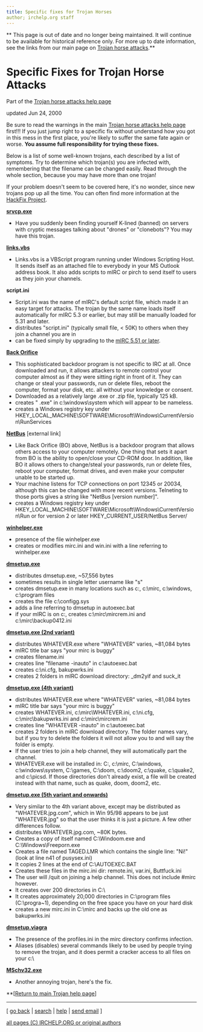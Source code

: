 ```yaml
---
title: Specific fixes for Trojan Horses
author; irchelp.org staff
---
```


** This page is out of date and no longer being maintained. It will continue to be available for historical reference only. For more up to date information, see the links from our main page on [Trojan horse attacks](trojan.html).**

# Specific Fixes for Trojan Horse Attacks

Part of the [Trojan horse attacks help
page](http://www.irchelp.org/irchelp/security/trojan.html)

updated Jun 24, 2000

Be sure to read the warnings in the main [Trojan horse attacks help
page](http://www.irchelp.org/irchelp/security/trojan.html) first!!! If you
just jump right to a specific fix without understand how you got in this mess
in the first place, you're likely to suffer the same fate again or worse.
**You assume full responsibility for trying these fixes.**

Below is a list of some well-known trojans, each described by a list of
symptoms. Try to determine which trojan(s) you are infected with, remembering
that the filename can be changed easily. Read through the whole section,
because you may have more than one trojan!

If your problem doesn't seem to be covered here, it's no wonder, since new
trojans pop up all the time. You can often find more information at the
[HackFix Project](http://www.hackfix.org/).

**[srvcp.exe](srvcp.html)**

  * Have you suddenly been finding yourself K-lined (banned) on servers with cryptic messages talking about "drones" or "clonebots"? You may have this trojan.

**[links.vbs](linksvbs.txt)**

  * Links.vbs is a VBScript program running under Windows Scripting Host. It sends itself as an attached file to everybody in your MS Outlook address book. It also adds scripts to mIRC or pirch to send itself to users as they join your channels.

**script.ini**

  * Script.ini was the name of mIRC's default script file, which made it an easy target for attacks. The trojan by the same name loads itself automatically for mIRC 5.3 or earlier, but may still be manually loaded for 5.31 and later.
  * distributes "script.ini" (typically small file, < 50K) to others when they join a channel you are in
  * can be fixed simply by upgrading to the [mIRC 5.51 or later](/irchelp/mirc/).

**[Back Orifice](bo.html)**

  * This sophisticated backdoor program is not specific to IRC at all. Once downloaded and run, it allows attackers to remote control your computer almost as if they were sitting right in front of it. They can change or steal your passwords, run or delete files, reboot the computer, format your disk, etc. all without your knowledge or consent.
  * Downloaded as a relatively large .exe or .zip file, typically 125 kB.
  * creates " .exe" in c:\windows\system which will appear to be nameless.
  * creates a Windows registry key under HKEY_LOCAL_MACHINE\SOFTWARE\Microsoft\Windows\CurrentVersion\RunServices

**[NetBus](http://www.hackfix.org/netbusfix/index.shtml)** [external link]

  * Like Back Orifice (BO) above, NetBus is a backdoor program that allows others access to your computer remotely. One thing that sets it apart from BO is the ability to open/close your CD-ROM door. In addition, like BO it allows others to change/steal your passwords, run or delete files, reboot your computer, format drives, and even make your computer unable to be started up.
  * Your machine listens for TCP connections on port 12345 or 20034, although this can be changed with more recent versions. Telneting to those ports gives a string like "NetBus [version number]".
  * creates a Windows registry key under HKEY_LOCAL_MACHINE\SOFTWARE\Microsoft\Windows\CurrentVersion\Run or for version 2 or later HKEY_CURRENT_USER/NetBus Server/

**[winhelper.exe](winhelper.txt)**

  * presence of the file winhelper.exe
  * creates or modifies mirc.ini and win.ini with a line referring to winhelper.exe

**[dmsetup.exe](dmsetup.txt)**

  * distributes dmsetup.exe, ~57,556 bytes
  * sometimes results in single letter username like "s"
  * creates dmsetup.exe in many locations such as c:\, c:\mirc, c:\windows, c:\program files
  * creates the file c:\configg.sys
  * adds a line referring to dmsetup in autoexec.bat
  * if your mIRC is on c:, creates c:\mirc\mircrem.ini and c:\mirc\backup0412.ini

**[dmsetup.exe (2nd variant)](dmsetup2.txt)**

  * distributes WHATEVER.exe where "WHATEVER" varies, ~81,084 bytes
  * mIRC title bar says "your mirc is buggy"
  * creates filename.ini
  * creates line "filename -inauto" in c:\autoexec.bat
  * creates c:\ni.cfg, bakupwrks.ini
  * creates 2 folders in mIRC download directory: _dm2yif and suck_it

**[dmsetup.exe (4th variant)](fix4.html)**

  * distributes WHATEVER.exe where "WHATEVER" varies, ~81,084 bytes
  * mIRC title bar says "your mirc is buggy"
  * creates WHATEVER.ini, c:\mirc\WHATEVER.ini, c:\ni.cfg, c:\mirc\bakupwrks.ini and c:\mirc\mircrem.ini
  * creates line "WHATEVER -inauto" in c:\autoexec.bat
  * creates 2 folders in mIRC download directory. The folder names vary, but if you try to delete the folders it will not allow you to and will say the folder is empty.
  * If the user tries to join a help channel, they will automatically part the channel.
  * WHATEVER.exe will be installed in: C:\, c:\mirc, C:\windows, c:\windows\system, C:\games, C:\doom, c:\doom2, c:\quake, c:\quake2, and c:\picsd. If those directories don't already exist, a file will be created instead with that name, such as quake, doom, doom2, etc.

**[dmsetup.exe (5th variant and onwards)](fix5.html)**

  * Very similar to the 4th variant above, except may be distributed as "WHATEVER.jpg.com", which in Win 95/98 appears to be just "WHATEVER.jpg" so that the user thinks it is just a picture. A few other differences follow.
  * distributes WHATEVER.jpg.com, ~80K bytes.
  * Creates a copy of itself named C:\Windoom.exe and C:\Windows\Freeporn.exe
  * Creates a file named TAGED.LMR which contains the single line: "Ni!" (look at line n41 of pusysex.ini)
  * It copies 2 lines at the end of C:\AUTOEXEC.BAT
  * Creates these files in the mirc.ini dir: remote.ini, var.ini, Buttfuck.ini
  * The user will /quit on joining a help channel. This does not include #mirc however.
  * It creates over 200 directories in C:\
  * It creates approximately 20,000 directories in C:\program files (C:\progra~1), depending on the free space you have on your hard disk
  * creates a new mirc.ini in C:\mirc and backs up the old one as bakupwrks.ini

**[dmsetup.viagra](dmsetup-v.txt)**

  * The presence of the profiles.ini in the mirc directory confirms infection.
  * Aliases (disables) several commands likely to be used by people trying to remove the trojan, and it does permit a cracker access to all files on your c:\

**[MSchv32.exe](mschv32.txt)**

  * Another annoying trojan, here's the fix.

**[[Return to main Trojan help page](trojan.html)]

* * *



[ [go back](/irchelp/) | [search](/irchelp/search_engine.cgi) |
[help](/irchelp/help.html) | [send email](/irchelp/mail.cgi) ]

[all pages (C) IRCHELP.ORG or original authors](/irchelp/credit.html)
